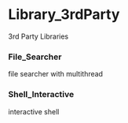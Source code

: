 # Library_3rdParty
3rd Party Libraries

### File_Searcher
file searcher with multithread

### Shell_Interactive
interactive shell
